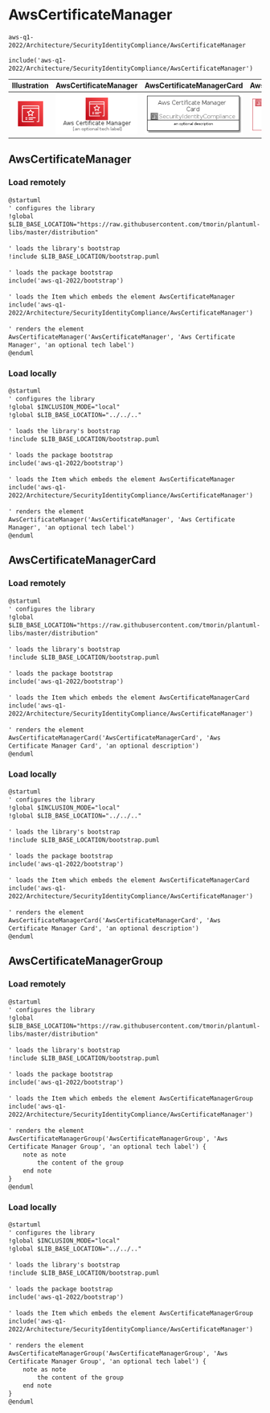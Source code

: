 # AwsCertificateManager


```text
aws-q1-2022/Architecture/SecurityIdentityCompliance/AwsCertificateManager
```

```text
include('aws-q1-2022/Architecture/SecurityIdentityCompliance/AwsCertificateManager')
```



| Illustration | AwsCertificateManager | AwsCertificateManagerCard | AwsCertificateManagerGroup |
| :---: | :---: | :---: | :---: |
| ![illustration for Illustration](../../../aws-q1-2022/Architecture/SecurityIdentityCompliance/AwsCertificateManager.png) | ![illustration for AwsCertificateManager](../../../aws-q1-2022/Architecture/SecurityIdentityCompliance/AwsCertificateManager.Local.png) | ![illustration for AwsCertificateManagerCard](../../../aws-q1-2022/Architecture/SecurityIdentityCompliance/AwsCertificateManagerCard.Local.png) | ![illustration for AwsCertificateManagerGroup](../../../aws-q1-2022/Architecture/SecurityIdentityCompliance/AwsCertificateManagerGroup.Local.png) |




## AwsCertificateManager

### Load remotely
```plantuml
@startuml
' configures the library
!global $LIB_BASE_LOCATION="https://raw.githubusercontent.com/tmorin/plantuml-libs/master/distribution"

' loads the library's bootstrap
!include $LIB_BASE_LOCATION/bootstrap.puml

' loads the package bootstrap
include('aws-q1-2022/bootstrap')

' loads the Item which embeds the element AwsCertificateManager
include('aws-q1-2022/Architecture/SecurityIdentityCompliance/AwsCertificateManager')

' renders the element
AwsCertificateManager('AwsCertificateManager', 'Aws Certificate Manager', 'an optional tech label')
@enduml
```

### Load locally
```plantuml
@startuml
' configures the library
!global $INCLUSION_MODE="local"
!global $LIB_BASE_LOCATION="../../.."

' loads the library's bootstrap
!include $LIB_BASE_LOCATION/bootstrap.puml

' loads the package bootstrap
include('aws-q1-2022/bootstrap')

' loads the Item which embeds the element AwsCertificateManager
include('aws-q1-2022/Architecture/SecurityIdentityCompliance/AwsCertificateManager')

' renders the element
AwsCertificateManager('AwsCertificateManager', 'Aws Certificate Manager', 'an optional tech label')
@enduml
```

## AwsCertificateManagerCard

### Load remotely
```plantuml
@startuml
' configures the library
!global $LIB_BASE_LOCATION="https://raw.githubusercontent.com/tmorin/plantuml-libs/master/distribution"

' loads the library's bootstrap
!include $LIB_BASE_LOCATION/bootstrap.puml

' loads the package bootstrap
include('aws-q1-2022/bootstrap')

' loads the Item which embeds the element AwsCertificateManagerCard
include('aws-q1-2022/Architecture/SecurityIdentityCompliance/AwsCertificateManager')

' renders the element
AwsCertificateManagerCard('AwsCertificateManagerCard', 'Aws Certificate Manager Card', 'an optional description')
@enduml
```

### Load locally
```plantuml
@startuml
' configures the library
!global $INCLUSION_MODE="local"
!global $LIB_BASE_LOCATION="../../.."

' loads the library's bootstrap
!include $LIB_BASE_LOCATION/bootstrap.puml

' loads the package bootstrap
include('aws-q1-2022/bootstrap')

' loads the Item which embeds the element AwsCertificateManagerCard
include('aws-q1-2022/Architecture/SecurityIdentityCompliance/AwsCertificateManager')

' renders the element
AwsCertificateManagerCard('AwsCertificateManagerCard', 'Aws Certificate Manager Card', 'an optional description')
@enduml
```

## AwsCertificateManagerGroup

### Load remotely
```plantuml
@startuml
' configures the library
!global $LIB_BASE_LOCATION="https://raw.githubusercontent.com/tmorin/plantuml-libs/master/distribution"

' loads the library's bootstrap
!include $LIB_BASE_LOCATION/bootstrap.puml

' loads the package bootstrap
include('aws-q1-2022/bootstrap')

' loads the Item which embeds the element AwsCertificateManagerGroup
include('aws-q1-2022/Architecture/SecurityIdentityCompliance/AwsCertificateManager')

' renders the element
AwsCertificateManagerGroup('AwsCertificateManagerGroup', 'Aws Certificate Manager Group', 'an optional tech label') {
    note as note
        the content of the group
    end note
}
@enduml
```

### Load locally
```plantuml
@startuml
' configures the library
!global $INCLUSION_MODE="local"
!global $LIB_BASE_LOCATION="../../.."

' loads the library's bootstrap
!include $LIB_BASE_LOCATION/bootstrap.puml

' loads the package bootstrap
include('aws-q1-2022/bootstrap')

' loads the Item which embeds the element AwsCertificateManagerGroup
include('aws-q1-2022/Architecture/SecurityIdentityCompliance/AwsCertificateManager')

' renders the element
AwsCertificateManagerGroup('AwsCertificateManagerGroup', 'Aws Certificate Manager Group', 'an optional tech label') {
    note as note
        the content of the group
    end note
}
@enduml
```


